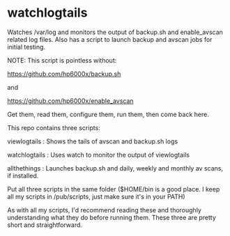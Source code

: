 # watchlogtails
Watches /var/log and monitors the output of backup.sh and enable_avscan related log files. Also has a script to launch backup and avscan jobs for initial testing.

NOTE: This script is pointless without:

  https://github.com/hp6000x/backup.sh
  
and

  https://github.com/hp6000x/enable_avscan
  
Get them, read them, configure them, run them, then come back here.

This repo contains three scripts:

viewlogtails  : Shows the tails of avscan and backup.sh logs

watchlogtails : Uses watch to monitor the output of viewlogtails

allthethings  : Launches backup.sh and daily, weekly and monthly av scans, if installed.


Put all three scripts in the same folder ($HOME/bin is a good place. I keep all my scripts in /pub/scripts, just make sure it's in your PATH)

As with all my scripts, I'd recommend reading these and thoroughly understanding what they do before running them. These three are pretty short and straightforward.
